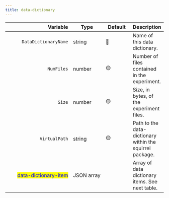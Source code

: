 ```yaml
---
title: data-dictionary
---
```


<table data-full-width="true"><thead><tr><th width="256" align="right">Variable</th><th width="131.00000000000003">Type</th><th width="89">Default</th><th>Description</th></tr></thead><tbody><tr><td align="right"><code>DataDictionaryName</code></td><td>string</td><td><span data-gb-custom-inline data-tag="emoji" data-code="1f534">🔴</span></td><td>Name of this data dictionary.</td></tr><tr><td align="right"><code>NumFiles</code></td><td>number</td><td><span data-gb-custom-inline data-tag="emoji" data-code="1f7e1">🟡</span></td><td>Number of files contained in the experiment.</td></tr><tr><td align="right"><code>Size</code></td><td>number</td><td><span data-gb-custom-inline data-tag="emoji" data-code="1f7e1">🟡</span></td><td>Size, in bytes, of the experiment files.</td></tr><tr><td align="right"><code>VirtualPath</code></td><td>string</td><td><span data-gb-custom-inline data-tag="emoji" data-code="1f7e1">🟡</span></td><td>Path to the data-dictionary within the squirrel package.</td></tr><tr><td align="right"><mark style="color:blue;">data-dictionary-item</mark></td><td>JSON array</td><td></td><td>Array of data dictionary items. See next table.</td></tr></tbody></table>
